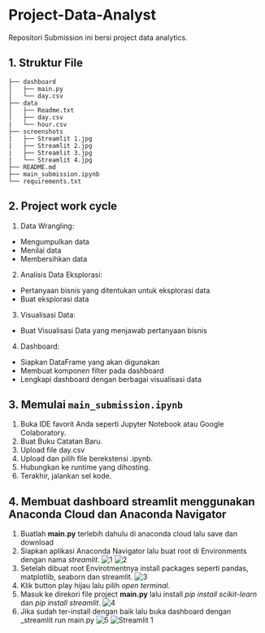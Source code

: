 # Project-Data-Analyst

Repositori Submission ini bersi project data analytics.

## 1. Struktur File
```
├── dashboard
│   ├── main.py
│   └── day.csv
├── data
│   ├── Readme.txt
│   ├── day.csv
|   └── hour.csv
├── screenshots
|   ├── Streamlit 1.jpg
|   ├── Streamlit 2.jpg
|   ├── Streamlit 3.jpg
|   └── Streamlit 4.jpg
├── README.md
├── main_submission.ipynb
└── requirements.txt
```

## 2. Project work cycle
1. Data Wrangling:
  - Mengumpulkan data
  - Menilai data
  - Membersihkan data
2. Analisis Data Eksplorasi:
  - Pertanyaan bisnis yang ditentukan untuk eksplorasi data
  - Buat eksplorasi data
3. Visualisasi Data:
  - Buat Visualisasi Data yang menjawab pertanyaan bisnis
4. Dashboard:
  - Siapkan DataFrame yang akan digunakan
  - Membuat komponen filter pada dashboard
  - Lengkapi dashboard dengan berbagai visualisasi data

## 3. Memulai `main_submission.ipynb`
1. Buka IDE favorit Anda seperti Jupyter Notebook atau Google Colaboratory.
2. Buat Buku Catatan Baru.
3. Upload file day.csv
4. Upload dan pilih file berekstensi .ipynb.
5. Hubungkan ke runtime yang dihosting.
6. Terakhir, jalankan sel kode.

## 4. Membuat dashboard streamlit menggunakan Anaconda Cloud dan Anaconda Navigator

1. Buatlah **main.py** terlebih dahulu di anaconda cloud lalu save dan download
2. Siapkan aplikasi Anaconda Navigator lalu buat root di Environments dengan nama _streamlit_.
   ![1](https://github.com/muhamzahf/Project-Data-Science/assets/70090797/569ca9bb-c877-4b0f-8098-6ae754404dcb)
   ![2](https://github.com/muhamzahf/Project-Data-Science/assets/70090797/29288c13-191f-45ac-ba1a-474c165500bf)
3. Setelah dibuat root Envirotmentnya install packages seperti pandas, matplotlib, seaborn dan streamlit.
   ![3](https://github.com/muhamzahf/Project-Data-Science/assets/70090797/93f646f0-b4a6-4aa9-9c0d-9844f5db26ba)
4. Klik button play hijau lalu pilih _open terminal_.
5. Masuk ke direkori file project **main.py** lalu install _pip install scikit-learn_ dan _pip install streamlit_.
   ![4](https://github.com/muhamzahf/Project-Data-Science/assets/70090797/07f19d5c-50e3-4a3b-9e08-54c34e519759)
6. Jika sudah ter-install dengan baik lalu buka dashboard dengan _streamlit run main.py
   ![5](https://github.com/muhamzahf/Project-Data-Science/assets/70090797/d863fb7b-121c-4e7e-9bdc-7f1b12a713f8)
   ![Streamlit 1](https://github.com/muhamzahf/Project-Data-Science/assets/70090797/b5f16adb-ab7f-4cfb-b00d-9d7fec328900)
